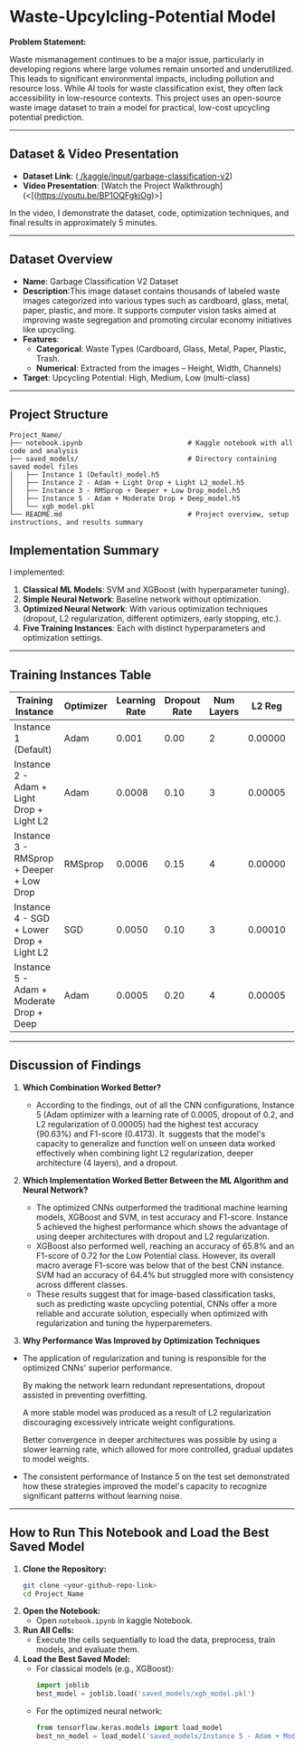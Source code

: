 # Waste-Upcylcling-Potential Model
**Problem Statement:** 

Waste mismanagement continues to be a major issue, particularly in developing regions where large volumes remain unsorted and underutilized.
This leads to significant environmental impacts, including pollution and resource loss.
While AI tools for waste classification exist, they often lack accessibility in low-resource contexts.
This project uses an open-source waste image dataset to train a model for practical, low-cost upcycling potential prediction.

---

## Dataset & Video Presentation

- **Dataset Link**: ([ /kaggle/input/garbage-classification-v2](url))  
- **Video Presentation**: [Watch the Project Walkthrough](<[(https://youtu.be/BP1OQFgkiOg)>]

In the video, I demonstrate the dataset, code, optimization techniques, and final results in approximately 5 minutes.

---

## Dataset Overview
- **Name**: Garbage Classification V2 Dataset
- **Description**:This image dataset contains thousands of labeled waste images categorized into various types such as cardboard, glass, metal, paper, plastic, and more. It supports computer vision tasks aimed at improving waste segregation and promoting circular economy initiatives like upcycling.
- **Features**: 
  - **Categorical**: Waste Types (Cardboard, Glass, Metal, Paper, Plastic, Trash. 
  - **Numerical**:  Extracted from the images – Height, Width, Channels)
- **Target**: Upcycling Potential: High, Medium, Low (multi-class) 

---

## Project Structure

```
Project_Name/
├── notebook.ipynb                          # Kaggle notebook with all code and analysis
├── saved_models/                           # Directory containing saved model files
│   ├── Instance 1 (Default)_model.h5
│   ├── Instance 2 - Adam + Light Drop + Light L2_model.h5
│   ├── Instance 3 - RMSprop + Deeper + Low Drop_model.h5
│   ├── Instance 5 - Adam + Moderate Drop + Deep_model.h5
│   └── xgb_model.pkl
└── README.md                               # Project overview, setup instructions, and results summary
```

## Implementation Summary
I implemented:
1. **Classical ML Models**: SVM and XGBoost (with hyperparameter tuning).  
2. **Simple Neural Network**: Baseline network without optimization.  
3. **Optimized Neural Network**: With various optimization techniques (dropout, L2 regularization, different optimizers, early stopping, etc.).  
4. **Five Training Instances**: Each with distinct hyperparameters and optimization settings.

---

## Training Instances Table

| Training Instance                              | Optimizer | Learning Rate | Dropout Rate | Num Layers | L2 Reg   | Early Stopping | Epochs | Test Loss | Test Accuracy | Precision | Recall | F1 Score |
|------------------------------------------------|-----------|----------------|--------------|------------|----------|----------------|--------|-----------|----------------|-----------|--------|----------|
| Instance 1 (Default)                           | Adam      | 0.001           | 0.00         | 2          | 0.00000  | No             | 20     | 1.3966    | 0.8929         | 0.3766    | 0.3763 | 0.3763   |
| Instance 2 - Adam + Light Drop + Light L2      | Adam      | 0.0008          | 0.10         | 3          | 0.00005  | Yes            | 60     | 0.8221    | 0.7679         | 0.3712    | 0.3641 | 0.3633   |
| Instance 3 - RMSprop + Deeper + Low Drop       | RMSprop   | 0.0006          | 0.15         | 4          | 0.00000  | Yes            | 70     | 0.3748    | 0.8906         | 0.3625    | 0.3617 | 0.3619   |
| Instance 4 - SGD + Lower Drop + Light L2       | SGD       | 0.0050          | 0.10         | 3          | 0.00010  | Yes            | 80     | 1.3000    | 0.3170         | 0.1295    | 0.3333 | 0.1865   |
| Instance 5 - Adam + Moderate Drop + Deep       | Adam      | 0.0005          | 0.20         | 4          | 0.00005  | No             | 100    | 0.9167    | 0.9063         | 0.4180    | 0.4179 | 0.4173   |

---

## Discussion of Findings

1. **Which Combination Worked Better?**  
   - According to the findings, out of all the CNN configurations, Instance 5 (Adam optimizer with a learning rate of 0.0005, dropout of 0.2, and L2 regularization of 0.00005) had the highest test accuracy (90.63%) and F1-score (0.4173). It  suggests that the model's capacity to generalize and function well on unseen data worked effectively when combining light L2 regularization, deeper architecture (4 layers), and a dropout.

2. **Which Implementation Worked Better Between the ML Algorithm and Neural Network?**  
   - The  optimized CNNs outperformed the traditional machine learning models, XGBoost and SVM, in test accuracy and F1-score. Instance 5 achieved the highest performance which shows the advantage of using deeper architectures with dropout and L2 regularization.
   - XGBoost also performed well, reaching an accuracy of 65.8% and an F1-score of 0.72 for the Low Potential class. However, its overall macro average F1-score was below that of the best CNN instance. SVM had an accuracy of 64.4% but struggled more with consistency across different classes.
   - These results suggest that for image-based classification tasks, such as predicting waste upcycling potential, CNNs offer a more reliable and accurate solution, especially when optimized with regularization and tuning the hyperparemeters.

3. **Why Performance Was Improved by Optimization Techniques**
  - The application of regularization and tuning is responsible for the optimized CNNs' superior performance.
    
    By making the network learn redundant representations, dropout assisted in preventing overfitting.
    
    A more stable model was produced as a result of L2 regularization discouraging excessively intricate weight configurations.
    
    Better convergence in deeper architectures was possible by using a slower learning rate, which allowed for more controlled, gradual updates to model weights.
    
  - The consistent performance of Instance 5 on the test set demonstrated how these strategies improved the model's capacity to recognize significant patterns without learning noise.

---

## How to Run This Notebook and Load the Best Saved Model

1. **Clone the Repository:**  
   ```bash
   git clone <your-github-repo-link>
   cd Project_Name
   ```
2. **Open the Notebook:**  
   - Open `notebook.ipynb` in kaggle Notebook.  
3. **Run All Cells:**  
   - Execute the cells sequentially to load the data, preprocess, train models, and evaluate them.  
4. **Load the Best Saved Model:**  
   - For classical models (e.g., XGBoost):  
     ```python
     import joblib
     best_model = joblib.load('saved_models/xgb_model.pkl')
     ```
   - For the optimized neural network:  
     ```python
     from tensorflow.keras.models import load_model
     best_nn_model = load_model('saved_models/Instance 5 - Adam + Moderate Drop + Deep_model.h5)


     
